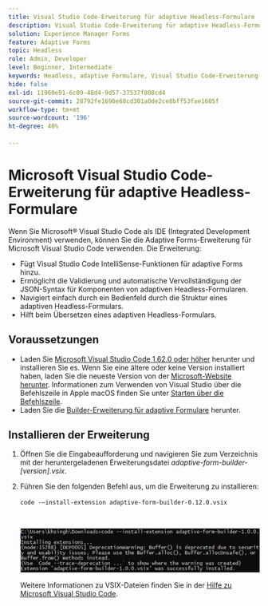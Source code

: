 ```yaml
---
title: Visual Studio Code-Erweiterung für adaptive Headless-Formulare
description: Visual Studio Code-Erweiterung für adaptive Headless-Formulare
solution: Experience Manager Forms
feature: Adaptive Forms
topic: Headless
role: Admin, Developer
level: Beginner, Intermediate
keywords: Headless, adaptive Formulare, Visual Studio Code-Erweiterung
hide: false
exl-id: 11960e91-6c09-48d4-9d57-37537f808cd4
source-git-commit: 28792fe1690e68cd301a0de2ce8bff53fae1605f
workflow-type: tm+mt
source-wordcount: '196'
ht-degree: 40%

---
```


# Microsoft Visual Studio Code-Erweiterung für adaptive Headless-Formulare

Wenn Sie Microsoft® Visual Studio Code als IDE (Integrated Development Environment) verwenden, können Sie die Adaptive Forms-Erweiterung für Microsoft Visual Studio Code verwenden. Die Erweiterung:

* Fügt Visual Studio Code IntelliSense-Funktionen für adaptive Forms hinzu.
* Ermöglicht die Validierung und automatische Vervollständigung der JSON-Syntax für Komponenten von adaptiven Headless-Formularen.
* Navigiert einfach durch ein Bedienfeld durch die Struktur eines adaptiven Headless-Formulars.
* Hilft beim Übersetzen eines adaptiven Headless-Formulars.

<!-- 

The extension o easily navigate the structure 

Adobe provides an extension for Microsoft&reg; Visual Studio Code to make it easier for you to navigate structure and develop Headless adaptive forms in Visual Studio Code. The extension adds Adaptive Forms related IntelliSense capabilities and helps auto-complete Headless adaptive forms JSON syntax. It also adds a panel, titled Forms Tree, to help navigate structure of Headless adaptive form. 

-->

## Voraussetzungen

* Laden Sie [Microsoft Visual Studio Code 1.62.0 oder höher](https://code.visualstudio.com/docs/supporting/FAQ#_how-do-i-find-the-version) herunter und installieren Sie es. Wenn Sie eine ältere oder keine Version installiert haben, laden Sie die neueste Version von der [Microsoft-Website herunter](https://code.visualstudio.com/docs/setup/setup-overview). Informationen zum Verwenden von Visual Studio über die Befehlszeile in Apple macOS finden Sie unter [Starten über die Befehlszeile](https://code.visualstudio.com/docs/setup/mac#_launching-from-the-command-line).
* Laden Sie die [Builder-Erweiterung für adaptive Formulare](/help/assets/adaptive-form-builder-0.12.0.vsix) herunter.

## Installieren der Erweiterung

1. Öffnen Sie die Eingabeaufforderung und navigieren Sie zum Verzeichnis mit der heruntergeladenen Erweiterungsdatei *adaptive-form-builder-[version].vsix*.

1. Führen Sie den folgenden Befehl aus, um die Erweiterung zu installieren:

   `code -–install-extension adaptive-form-builder-0.12.0.vsix`

   <br>

   ![Installieren der Erweiterung](/help/assets/install-extension.png)


   Weitere Informationen zu VSIX-Dateien finden Sie in der [Hilfe zu Microsoft Visual Studio Code](https://code.visualstudio.com/docs/configure/extensions/extension-marketplace#_install-from-a-vsix).
